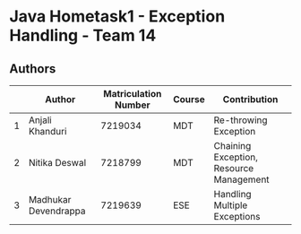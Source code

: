 # Java Hometask1 - Exception Handling - Team 14

## Authors
| | Author  | Matriculation Number | Course | Contribution |
| - | ---------- | -------------------- | ------ | ------------ |
| 1 | Anjali Khanduri | 7219034 | MDT | Re-throwing Exception |
| 2 | Nitika Deswal | 7218799 | MDT | Chaining Exception, Resource Management |
| 3 | Madhukar Devendrappa  | 7219639 | ESE | Handling Multiple Exceptions |
